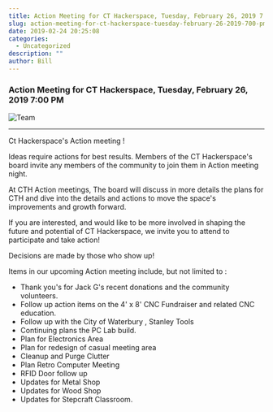 ```yaml
---
title: Action Meeting for CT Hackerspace, Tuesday, February 26, 2019 7:00 PM
slug: action-meeting-for-ct-hackerspace-tuesday-february-26-2019-700-pm
date: 2019-02-24 20:25:08
categories:
  - Uncategorized
description: ""
author: Bill
---
```



### Action Meeting for CT Hackerspace, Tuesday, February 26, 2019 7:00 PM

![Team](/uploads/2019/02/team-clipart-4.png)

<hr />

Ct Hackerspace's Action meeting !

Ideas require actions for best results. Members of the CT Hackerspace's board invite any members of the community to join them in Action meeting night.

At CTH Action meetings, The board will discuss in more details the plans for CTH and dive into the details and actions to move the space's improvements and growth forward.

If you are interested, and would like to be more involved in shaping the future and potential of CT Hackerspace, we invite you to attend to participate and take action!

Decisions are made by those who show up!

Items in our upcoming Action meeting include, but not limited to :

- Thank you's for Jack G's recent donations and the community volunteers.
- Follow up action items on the 4' x 8' CNC Fundraiser and related CNC education.
- Follow up with the City of Waterbury , Stanley Tools
- Continuing plans the PC Lab build.
- Plan for Electronics Area
- Plan for redesign of casual meeting area
- Cleanup and Purge Clutter
- Plan Retro Computer Meeting
- RFID Door follow up
- Updates for Metal Shop
- Updates for Wood Shop
- Updates for Stepcraft Classroom.
